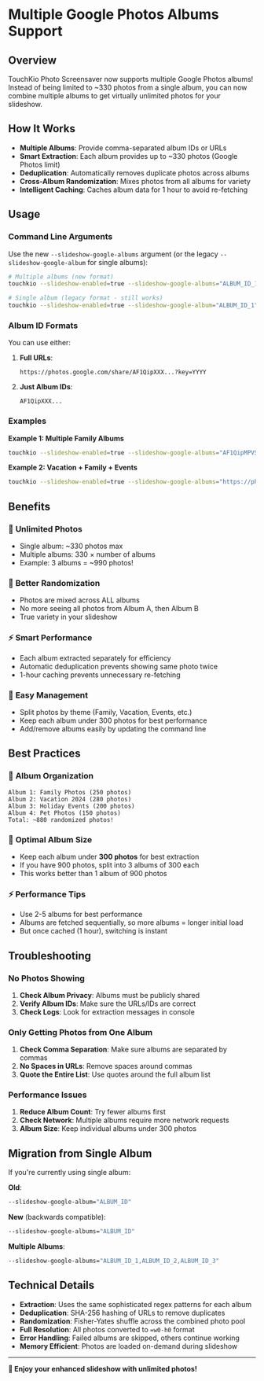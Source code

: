 # Multiple Google Photos Albums Support

## Overview

TouchKio Photo Screensaver now supports multiple Google Photos albums! Instead of being limited to ~330 photos from a single album, you can now combine multiple albums to get virtually unlimited photos for your slideshow.

## How It Works

- **Multiple Albums**: Provide comma-separated album IDs or URLs
- **Smart Extraction**: Each album provides up to ~330 photos (Google Photos limit)
- **Deduplication**: Automatically removes duplicate photos across albums
- **Cross-Album Randomization**: Mixes photos from all albums for variety
- **Intelligent Caching**: Caches album data for 1 hour to avoid re-fetching

## Usage

### Command Line Arguments

Use the new `--slideshow-google-albums` argument (or the legacy `--slideshow-google-album` for single albums):

```bash
# Multiple albums (new format)
touchkio --slideshow-enabled=true --slideshow-google-albums="ALBUM_ID_1,ALBUM_ID_2,ALBUM_ID_3"

# Single album (legacy format - still works)
touchkio --slideshow-enabled=true --slideshow-google-album="ALBUM_ID_1"
```

### Album ID Formats

You can use either:

1. **Full URLs**:
   ```
   https://photos.google.com/share/AF1QipXXX...?key=YYYY
   ```

2. **Just Album IDs**:
   ```
   AF1QipXXX...
   ```

### Examples

**Example 1: Multiple Family Albums**
```bash
touchkio --slideshow-enabled=true --slideshow-google-albums="AF1QipMPVSF9kyNT3yz5XusFfpODVq4UaLXwuTHYUS7ic6nYlND3Uzzea6MN64G-FEMpNQ?key=aUtFckttSzFhQUNtU1lFWU5zUEt0cDlWQzVnQkt3,AF1QipN8l9luendXcWgbc64gheBlj5PLChBbr7Ya8_RxOEAKiRjRWabtwU-XccrNqej3dP4m,AF1QipNAG3mySZgFKK9DIwrknSpR-IXZjW9nHCTTRmzPwd1j8I-_TGKMt29yR0OWrAPR0T7t"
```

**Example 2: Vacation + Family + Events**
```bash
touchkio --slideshow-enabled=true --slideshow-google-albums="https://photos.google.com/share/VACATION_ALBUM,https://photos.google.com/share/FAMILY_ALBUM,https://photos.google.com/share/EVENTS_ALBUM"
```

## Benefits

### 🎯 **Unlimited Photos**
- Single album: ~330 photos max
- Multiple albums: 330 × number of albums
- Example: 3 albums = ~990 photos!

### 🎲 **Better Randomization**
- Photos are mixed across ALL albums
- No more seeing all photos from Album A, then Album B
- True variety in your slideshow

### ⚡ **Smart Performance**
- Each album extracted separately for efficiency
- Automatic deduplication prevents showing same photo twice
- 1-hour caching prevents unnecessary re-fetching

### 🔧 **Easy Management**
- Split photos by theme (Family, Vacation, Events, etc.)
- Keep each album under 300 photos for best performance
- Add/remove albums easily by updating the command line

## Best Practices

### 📁 **Album Organization**
```
Album 1: Family Photos (250 photos)
Album 2: Vacation 2024 (280 photos)
Album 3: Holiday Events (200 photos)
Album 4: Pet Photos (150 photos)
Total: ~880 randomized photos!
```

### 🎯 **Optimal Album Size**
- Keep each album under **300 photos** for best extraction
- If you have 900 photos, split into 3 albums of 300 each
- This works better than 1 album of 900 photos

### ⚡ **Performance Tips**
- Use 2-5 albums for best performance
- Albums are fetched sequentially, so more albums = longer initial load
- But once cached (1 hour), switching is instant

## Troubleshooting

### No Photos Showing
1. **Check Album Privacy**: Albums must be publicly shared
2. **Verify Album IDs**: Make sure the URLs/IDs are correct
3. **Check Logs**: Look for extraction messages in console

### Only Getting Photos from One Album
1. **Check Comma Separation**: Make sure albums are separated by commas
2. **No Spaces in URLs**: Remove spaces around commas
3. **Quote the Entire List**: Use quotes around the full album list

### Performance Issues
1. **Reduce Album Count**: Try fewer albums first
2. **Check Network**: Multiple albums require more network requests
3. **Album Size**: Keep individual albums under 300 photos

## Migration from Single Album

If you're currently using single album:

**Old**:
```bash
--slideshow-google-album="ALBUM_ID"
```

**New** (backwards compatible):
```bash
--slideshow-google-albums="ALBUM_ID"
```

**Multiple Albums**:
```bash
--slideshow-google-albums="ALBUM_ID_1,ALBUM_ID_2,ALBUM_ID_3"
```

## Technical Details

- **Extraction**: Uses the same sophisticated regex patterns for each album
- **Deduplication**: SHA-256 hashing of URLs to remove duplicates
- **Randomization**: Fisher-Yates shuffle across the combined photo pool
- **Full Resolution**: All photos converted to `=w0-h0` format
- **Error Handling**: Failed albums are skipped, others continue working
- **Memory Efficient**: Photos are loaded on-demand during slideshow

---

**🎉 Enjoy your enhanced slideshow with unlimited photos!**